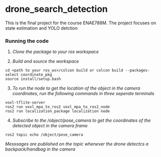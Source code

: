 # drone_search_detection
This is the final project for the course ENAE788M. The project focuses on state estimation and YOLO detction

### Running the code
1. *Clone the package to your ros workspace*
   
2. *Build and source the workspace*
```
cd <path to your ros_ws>/colcon build or colcon build --packages-select coordinate_pkg
source install/setup.bash
```
3. *To run the node to get the location of the object in the camera coordinates, run the following commands in three seperate terminals*
```
voxl-tflite-server
ros2 run voxl_mpa_to_ros2 voxl_mpa_to_ros2_node
ros2 run localization_package localization node
```
4. *Subscribe to the /object/pose_camera to get the coordinates of the detected object in the camera frame*
```
ros2 topic echo /object/pose_camera
```
*Messsages are published on the topic whenever the drone detectcs a backpack/handbag in the camera*
